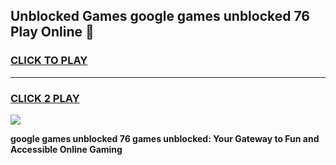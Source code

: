 
## Unblocked Games google games unblocked 76 Play Online 👋
<h3>
<a href="https://news.freeplayer.one?title=google_games_unblocked_76&ref=17F">CLICK TO PLAY</a></h3>
<hr>

<h3>
<a href="https://news.freeplayer.one?title=google_games_unblocked_76&ref=17F">CLICK 2 PLAY</a>
  
</h3>

<a href="https://news.freeplayer.one?title=google_games_unblocked_76&ref=17F/"><img src="https://clearcache.store/games.png"></a>


**google games unblocked 76 games unblocked: Your Gateway to Fun and Accessible Online Gaming**
